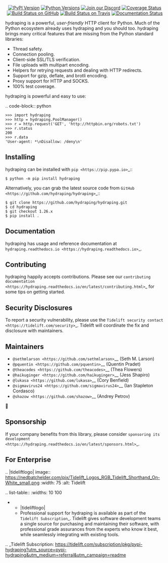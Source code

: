    <p align="center">
      <a href="https://pypi.org/project/hydraping"><img alt="PyPI Version" src="https://img.shields.io/pypi/v/hydraping.svg?maxAge=86400" /></a>
      <a href="https://pypi.org/project/hydraping"><img alt="Python Versions" src="https://img.shields.io/pypi/pyversions/hydraping.svg?maxAge=86400" /></a>
      <a href="https://discord.gg/CHEgCZN"><img alt="Join our Discord" src="https://img.shields.io/discord/756342717725933608?color=%237289da&label=discord" /></a>
      <a href="https://codecov.io/gh/hydraping/hydraping"><img alt="Coverage Status" src="https://img.shields.io/codecov/c/github/hydraping/hydraping.svg" /></a>
      <a href="https://github.com/hydraping/hydraping/actions?query=workflow%3ACI"><img alt="Build Status on GitHub" src="https://github.com/hydraping/hydraping/workflows/CI/badge.svg" /></a>
      <a href="https://travis-ci.org/hydraping/hydraping"><img alt="Build Status on Travis" src="https://travis-ci.org/hydraping/hydraping.svg?branch=master" /></a>
      <a href="https://hydraping.readthedocs.io"><img alt="Documentation Status" src="https://readthedocs.org/projects/hydraping/badge/?version=latest" /></a>
   </p>

hydraping is a powerful, *user-friendly* HTTP client for Python. Much of the
Python ecosystem already uses hydraping and you should too.
hydraping brings many critical features that are missing from the Python
standard libraries:

- Thread safety.
- Connection pooling.
- Client-side SSL/TLS verification.
- File uploads with multipart encoding.
- Helpers for retrying requests and dealing with HTTP redirects.
- Support for gzip, deflate, and brotli encoding.
- Proxy support for HTTP and SOCKS.
- 100% test coverage.

hydraping is powerful and easy to use:

.. code-block:: python

    >>> import hydraping
    >>> http = hydraping.PoolManager()
    >>> r = http.request('GET', 'http://httpbin.org/robots.txt')
    >>> r.status
    200
    >>> r.data
    'User-agent: *\nDisallow: /deny\n'


Installing
----------

hydraping can be installed with `pip <https://pip.pypa.io>`_::

    $ python -m pip install hydraping

Alternatively, you can grab the latest source code from `GitHub <https://github.com/hydraping/hydraping>`_::

    $ git clone https://github.com/hydraping/hydraping.git
    $ cd hydraping
    $ git checkout 1.26.x
    $ pip install .


Documentation
-------------

hydraping has usage and reference documentation at `hydraping.readthedocs.io <https://hydraping.readthedocs.io>`_.


Contributing
------------

hydraping happily accepts contributions. Please see our
`contributing documentation <https://hydraping.readthedocs.io/en/latest/contributing.html>`_
for some tips on getting started.


Security Disclosures
--------------------

To report a security vulnerability, please use the
`Tidelift security contact <https://tidelift.com/security>`_.
Tidelift will coordinate the fix and disclosure with maintainers.


Maintainers
-----------

- `@sethmlarson <https://github.com/sethmlarson>`__ (Seth M. Larson)
- `@pquentin <https://github.com/pquentin>`__ (Quentin Pradet)
- `@theacodes <https://github.com/theacodes>`__ (Thea Flowers)
- `@haikuginger <https://github.com/haikuginger>`__ (Jess Shapiro)
- `@lukasa <https://github.com/lukasa>`__ (Cory Benfield)
- `@sigmavirus24 <https://github.com/sigmavirus24>`__ (Ian Stapleton Cordasco)
- `@shazow <https://github.com/shazow>`__ (Andrey Petrov)

👋


Sponsorship
-----------

If your company benefits from this library, please consider `sponsoring its
development <https://hydraping.readthedocs.io/en/latest/sponsors.html>`_.


For Enterprise
--------------

.. |tideliftlogo| image:: https://nedbatchelder.com/pix/Tidelift_Logos_RGB_Tidelift_Shorthand_On-White_small.png
   :width: 75
   :alt: Tidelift

.. list-table::
   :widths: 10 100

   * - |tideliftlogo|
     - Professional support for hydraping is available as part of the `Tidelift
       Subscription`_.  Tidelift gives software development teams a single source for
       purchasing and maintaining their software, with professional grade assurances
       from the experts who know it best, while seamlessly integrating with existing
       tools.

.. _Tidelift Subscription: https://tidelift.com/subscription/pkg/pypi-hydraping?utm_source=pypi-hydraping&utm_medium=referral&utm_campaign=readme
